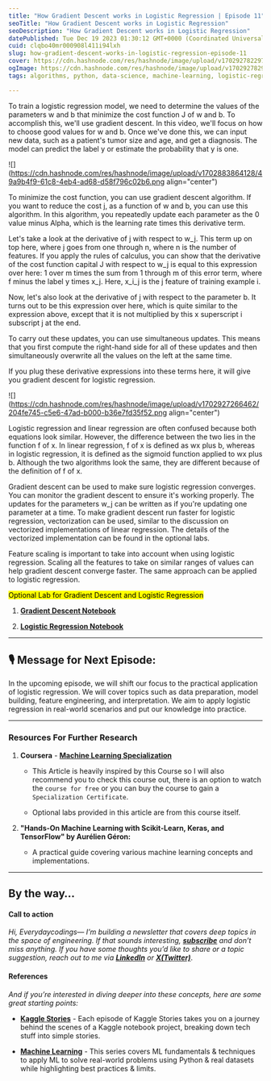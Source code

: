 ```yaml
---
title: "How Gradient Descent works in Logistic Regression | Episode 11"
seoTitle: "How Gradient Descent works in Logistic Regression"
seoDescription: "How Gradient Descent works in Logistic Regression"
datePublished: Tue Dec 19 2023 01:30:12 GMT+0000 (Coordinated Universal Time)
cuid: clqbo40mr000908l411i94lxh
slug: how-gradient-descent-works-in-logistic-regression-episode-11
cover: https://cdn.hashnode.com/res/hashnode/image/upload/v1702927822970/445cc6e0-146f-4a9d-b44c-e87136b1c6ed.png
ogImage: https://cdn.hashnode.com/res/hashnode/image/upload/v1702927829806/fa21057e-3845-4036-9a98-907c48008938.png
tags: algorithms, python, data-science, machine-learning, logistic-regression, gradient-descent

---
```


To train a logistic regression model, we need to determine the values of the parameters w and b that minimize the cost function J of w and b. To accomplish this, we'll use gradient descent. In this video, we'll focus on how to choose good values for w and b. Once we've done this, we can input new data, such as a patient's tumor size and age, and get a diagnosis. The model can predict the label y or estimate the probability that y is one.

![](https://cdn.hashnode.com/res/hashnode/image/upload/v1702883864128/49a9b4f9-61c8-4eb4-ad68-d58f796c02b6.png align="center")

To minimize the cost function, you can use gradient descent algorithm. If you want to reduce the cost j, as a function of w and b, you can use this algorithm. In this algorithm, you repeatedly update each parameter as the 0 value minus Alpha, which is the learning rate times this derivative term.

Let's take a look at the derivative of j with respect to w\_j. This term up on top here, where j goes from one through n, where n is the number of features. If you apply the rules of calculus, you can show that the derivative of the cost function capital J with respect to w\_j is equal to this expression over here: 1 over m times the sum from 1 through m of this error term, where f minus the label y times x\_j. Here, x\_i\_j is the j feature of training example i.

Now, let's also look at the derivative of j with respect to the parameter b. It turns out to be this expression over here, which is quite similar to the expression above, except that it is not multiplied by this x superscript i subscript j at the end.

To carry out these updates, you can use simultaneous updates. This means that you first compute the right-hand side for all of these updates and then simultaneously overwrite all the values on the left at the same time.

If you plug these derivative expressions into these terms here, it will give you gradient descent for logistic regression.

![](https://cdn.hashnode.com/res/hashnode/image/upload/v1702927266462/204fe745-c5e6-47ad-b000-b36e7fd35f52.png align="center")

Logistic regression and linear regression are often confused because both equations look similar. However, the difference between the two lies in the function f of x. In linear regression, f of x is defined as wx plus b, whereas in logistic regression, it is defined as the sigmoid function applied to wx plus b. Although the two algorithms look the same, they are different because of the definition of f of x.

Gradient descent can be used to make sure logistic regression converges. You can monitor the gradient descent to ensure it's working properly. The updates for the parameters w\_j can be written as if you're updating one parameter at a time. To make gradient descent run faster for logistic regression, vectorization can be used, similar to the discussion on vectorized implementations of linear regression. The details of the vectorized implementation can be found in the optional labs.

Feature scaling is important to take into account when using logistic regression. Scaling all the features to take on similar ranges of values can help gradient descent converge faster. The same approach can be applied to logistic regression.

<mark>Optional Lab for Gradient Descent and Logistic Regression</mark>

1. [**Gradient Descent Notebook**](https://github.com/everydaycodings/Notebooks/blob/master/extra/Machine%20Learning/Logistic%20Regression/Gradient_Descent.ipynb)
    
2. [**Logistic Regression Notebook**](https://github.com/everydaycodings/Notebooks/blob/master/extra/Machine%20Learning/Logistic%20Regression/Scikit_Learn.ipynb)
    

---

## **🎙️ Message for Next Episode:**

In the upcoming episode, we will shift our focus to the practical application of logistic regression. We will cover topics such as data preparation, model building, feature engineering, and interpretation. We aim to apply logistic regression in real-world scenarios and put our knowledge into practice.

---

### **Resources For Further Research**

1. **Coursera** - [**Machine Learning Specialization**](https://www.coursera.org/learn/machine-learning/home/welcome)
    
    * This Article is heavily inspired by this Course so I will also recommend you to check this course out, there is an option to watch the `course for free` or you can buy the course to gain a `Specialization Certificate`.
        
    * Optional labs provided in this article are from this course itself.
        
2. **"Hands-On Machine Learning with Scikit-Learn, Keras, and TensorFlow" by Aurélien Géron:**
    
    * A practical guide covering various machine learning concepts and implementations.
        

---

## **By the way…**

#### Call to action

*Hi, Everydaycodings— I’m building a newsletter that covers deep topics in the space of engineering. If that sounds interesting,* [***subscribe***](https://neuralrealm.hashnode.dev/newsletter) *and don’t miss anything. If you have some thoughts you’d like to share or a topic suggestion, reach out to me via* [***LinkedIn***](https://www.linkedin.com/in/kumar-saksham1891/) *or* [***X(Twitter)***](https://twitter.com/everydaycodings).

#### References

*And if you’re interested in diving deeper into these concepts, here are some great starting points:*

* [**Kaggle Stories**](https://neuralrealm.hashnode.dev/series/kaggle-stories) *\-* Each episode of Kaggle Stories takes you on a journey behind the scenes of a Kaggle notebook project, breaking down tech stuff into simple stories.
    
* [**Machine Learning**](https://neuralrealm.hashnode.dev/series/machine-learning) *\-* This series covers ML fundamentals & techniques to apply ML to solve real-world problems using Python & real datasets while highlighting best practices & limits.